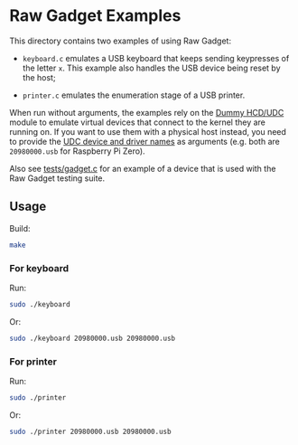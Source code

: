 Raw Gadget Examples
===================

This directory contains two examples of using Raw Gadget:

- `keyboard.c` emulates a USB keyboard that keeps sending keypresses of the letter `x`.
This example also handles the USB device being reset by the host;

- `printer.c` emulates the enumeration stage of a USB printer.

When run without arguments, the examples rely on the [Dummy HCD/UDC](/dummy_hcd) module to emulate virtual devices that connect to the kernel they are running on.
If you want to use them with a physical host instead, you need to provide the [UDC device and driver names](/README.md#usb-device-controllers) as arguments (e.g. both are `20980000.usb` for Raspberry Pi Zero).

Also see [tests/gadget.c](/tests/gadget.c) for an example of a device that is used with the Raw Gadget testing suite.

## Usage

Build:

``` bash
make
```

### For keyboard

Run:

``` bash
sudo ./keyboard
```

Or:

``` bash
sudo ./keyboard 20980000.usb 20980000.usb
```

### For printer

Run:

``` bash
sudo ./printer
```

Or:

``` bash
sudo ./printer 20980000.usb 20980000.usb
```

